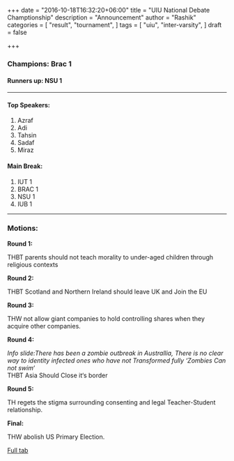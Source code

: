 +++
date = "2016-10-18T16:32:20+06:00"
title = "UIU National Debate Champtionship"
description = "Announcement"
author = "Rashik"
categories = [
  "result",
  "tournament",
]
tags = [
  "uiu",
  "inter-varsity",
]
draft = false

+++

### **Champions: Brac 1**

#### Runners up: NSU 1

---

#### Top Speakers:

1. Azraf
2. Adi
3. Tahsin
4. Sadaf
5. Miraz

<!--more-->

#### Main Break:

1. IUT 1
2. BRAC 1
3. NSU 1
4. IUB 1

---

### Motions:

**Round 1:**

THBT parents should not teach morality to under-aged children through religious contexts

**Round 2:**

THBT Scotland and Northern Ireland should leave UK and Join the EU

**Round 3:**

THW not allow giant companies  to hold controlling shares when they acquire other companies.

**Round 4:**

*Info slide:There has been a zombie outbreak in Australlia, There is no clear way to identity infected ones who have not Transformed fully ‘Zombies Can not swim‘*  
THBT Asia Should Close it‘s border

**Round 5:**

TH regets the stigma surrounding consenting and legal Teacher-Student relationship.

**Final:**

THW abolish US Primary Election.


[Full tab](https://drive.google.com/file/d/0Bz8OIeuLTPIcSzlrNEtPclZ4eHM/view)
